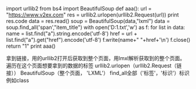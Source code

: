  import urllib2
 from bs4 import BeautifulSoup
 def aaa():
     url = "https://www.v2ex.com"
     res = urllib2.urlopen(urllib2.Request(url))
     print res.code
     data = res.read()
     soup = BeautifulSoup(data,"lxml")
     data = soup.find_all('span',"item_title")
     with open('D:1.txt','w') as f:
         for list in data:
             name = list.find("a").string.encode('utf-8')
             href = url + list.find("a").get("href").encode('utf-8')
             f.write(name+"       "+href+'\n')
     f.close()
     return "1"
 print aaa()
 
 
 
 
 拿到链接，用的urllib2打开后获取到整个页面，用lmxl解析获取到的整个页面。
 遍历在这个页面想要拿到的数据的标签
 urllib2.urlopen（urllib2.Request（链接））
 BeautifulSoup（整个页面， 'LXML'）
 find_all全部（'标签'，'标识'）标识例如class
